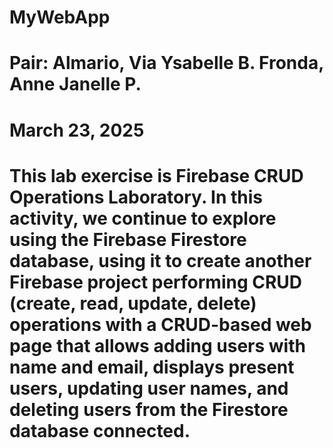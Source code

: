 # MyWebApp
# Pair: Almario, Via Ysabelle B. Fronda, Anne Janelle P.
# March 23, 2025
# This lab exercise is Firebase CRUD Operations Laboratory. In this activity, we continue to explore using the Firebase Firestore database, using it to create another Firebase project performing CRUD (create, read, update, delete) operations with a CRUD-based web page that allows adding users with name and email, displays present users, updating user names, and deleting users from the Firestore database connected.
 
